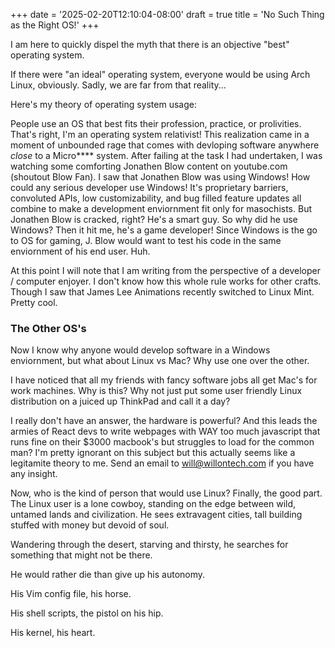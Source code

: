 +++
date = '2025-02-20T12:10:04-08:00'
draft = true
title = 'No Such Thing as the Right OS!'
+++

I am here to quickly dispel the myth that there is an objective "best" operating system.

If there were "an ideal" operating system, everyone would be using Arch Linux, obviously. Sadly, we are far from that reality...

Here's my theory of operating system usage:

People use an OS that best fits their profession, practice, or prolivities. That's right, I'm an operating system relativist!
This realization came in a moment of unbounded rage that comes with devloping software anywhere *close* to a Micro\*\*\*\* system. 
After failing at the task I had undertaken, I was watching some comforting Jonathen Blow content on youtube.com (shoutout Blow Fan).
I saw that Jonathen Blow was using Windows! How could any serious developer use Windows! It's proprietary barriers, convoluted APIs, low customizability, and bug filled feature updates all combine to make a development enviornment fit only for masochists.
But Jonathen Blow is cracked, right? He's a smart guy. So why did he use Windows?
Then it hit me, he's a game developer! Since Windows is the go to OS for gaming, J. Blow would want to test his code in the same enviornment of his end user. Huh. 

At this point I will note that I am writing from the perspective of a developer / computer enjoyer. I don't know how this whole rule works for other crafts. Though I saw that James Lee Animations recently switched to Linux Mint. Pretty cool.

### The Other OS's

Now I know why anyone would develop software in a Windows enviornment, but what about Linux vs Mac? Why use one over the other.

I have noticed that all my friends with fancy software jobs all get Mac's for work machines. 
Why is this? Why not just put some user friendly Linux distribution on a juiced up ThinkPad and call it a day?

I really don't have an answer, the hardware is powerful? And this leads the armies of React devs to write webpages with WAY too much javascript that runs fine on their $3000 macbook's but struggles to load for the common man? 
I'm pretty ignorant on this subject but this actually seems like a legitamite theory to me. 
Send an email to will@willontech.com if you have any insight. 

Now, who is the kind of person that would use Linux? Finally, the good part. 
The Linux user is a lone cowboy, standing on the edge between wild, untamed lands and civilization. 
He sees extravagent cities, tall building stuffed with money but devoid of soul. 

Wandering through the desert, starving and thirsty, he searches for something that might not be there.

He would rather die than give up his autonomy.

His Vim config file, his horse. 

His shell scripts, the pistol on his hip.

His kernel, his heart.
